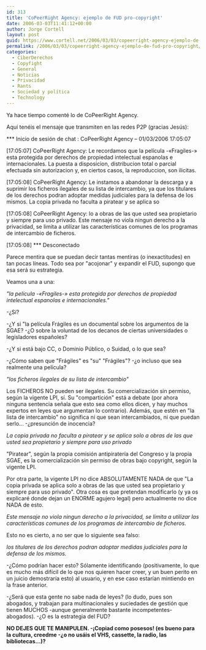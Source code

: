 ```yaml
---
id: 313
title: 'CoPeerRight Agency: ejemplo de FUD pro-copyright'
date: 2006-03-03T11:41:12+00:00
author: Jorge Cortell
layout: post
guid: https://www.cortell.net/2006/03/03/copeerright-agency-ejemplo-de-fud-pro-copyright/
permalink: /2006/03/03/copeerright-agency-ejemplo-de-fud-pro-copyright/
categories:
  - CiberDerechos
  - Copyfight
  - General
  - Noticias
  - Privacidad
  - Rants
  - Sociedad y polí­tica
  - Technology
---
```

Ya hace tiempo comenté lo de CoPeerRight Agency.

Aquí­ tenéis el mensaje que transmiten en las redes P2P (gracias Jesús):

\*** Inicio de sesión de chat : CoPeerRight Agency – 01/03/2006 17:05:07

[17:05:07] CoPeerRight Agency: Le recordamos que la pelí­cula -«Fragiles-» esta protegida por derechos de propiedad intelectual espanolas e internacionales. La puesta a disposicion, distribucion total o parcial efectuada sin autorizacion y, en ciertos casos, la reproduccion, son ilicitas.

[17:05:08] CoPeerRight Agency: Le instamos a abandonar la descarga y a suprimir los ficheros ilegales de su lista de intercambio, ya que los titulares de los derechos podran adoptar medidas judiciales para la defensa de los mismos. La copia privada no faculta a piratear y se aplica so

[17:05:08] CoPeerRight Agency: lo a obras de las que usted sea propietario y siempre para uso privado. Este mensaje no viola ningun derecho a la privacidad, se limita a utilizar las caracterí­sticas comunes de los programas de intercambio de ficheros.

[17:05:08] \*** Desconectado

Parece mentira que se puedan decir tantas mentiras (o inexactitudes) en tan pocas lí­neas. Todo sea por "acojonar" y expandir el FUD, supongo que esa será su estrategia.

Veamos una a una:

_"la pelí­cula -«Fragiles-» esta protegida por derechos de propiedad intelectual espanolas e internacionales."_

-¿Sí­?
  
-¿Y si "la pelí­cula Frágiles es un documental sobre los argumentos de la SGAE? -¿O sobre la voluntad de los decanos de ciertas universidades o legisladores españoles?
  
-¿Y si está bajo CC, o Dominio Público, o Suidad, o lo que sea?
  
-¿Cómo saben que "Frágiles" es "su" "Frágiles"? -¿o incluso que sea realmente una pelí­cula?

_"los ficheros ilegales de su lista de intercambio"_

Los FICHEROS NO pueden ser ilegales. Su comercialización sin permiso, según la vigente LPI, sí­. Su "compartición" está a debate (por ahora ninguna sentencia señala que esto sea como ellos dicen, y hay muchos expertos en leyes que argumentan lo contrario). Además, que estén en "la lista de intercambio" no significa ni que sean intercambiados, ni que puedan serlo... -¿presunción de inocencia?

_La copia privada no faculta a piratear y se aplica solo a obras de las que usted sea propietario y siempre para uso privado_

"Piratear", según la propia comisión antipiraterí­a del Congreso y la propia SGAE, es la comercialización sin permiso de obras bajo copyright, según la vigente LPI.

Por otra parte, la vigente LPI no dice ABSOLUTAMENTE NADA de que "La copia privada se aplica solo a obras de las que usted sea propietario y siempre para uso privado". Otra cosa es que pretendan modificarlo (y ya os explicaré donde dejan un ENORME agujero legal) pero actualmente no dice NADA de esto.

_Este mensaje no viola ningun derecho a la privacidad, se limita a utilizar las caracterí­sticas comunes de los programas de intercambio de ficheros._

Esto no es cierto, a no ser que lo siguiente sea falso:

_los titulares de los derechos podran adoptar medidas judiciales para la defensa de los mismos._

-¿Cómo podrí­an hacer esto? Sólamente identificando (positivamente, lo que es mucho más difí­cil de lo que nos quieren hacer creer, y un buen perito en un juicio demostrarí­a esto) al usuario, y en ese caso estarí­an mintiendo en la frase anterior.

-¿Será que esta gente no sabe nada de leyes? (lo dudo, pues son abogados, y trabajan para multinacionales y suciedades de gestión que tienen MUCHOS -aunque generalmente bastante incompetentes- abogados). -¿O es la estrategia del FUD?

**NO DEJES QUE TE MANIPULEN. -¡Copiad como posesos! (es bueno para la cultura, creedme -¿o no usáis el VHS, cassette, la radio, las bibliotecas...)?**